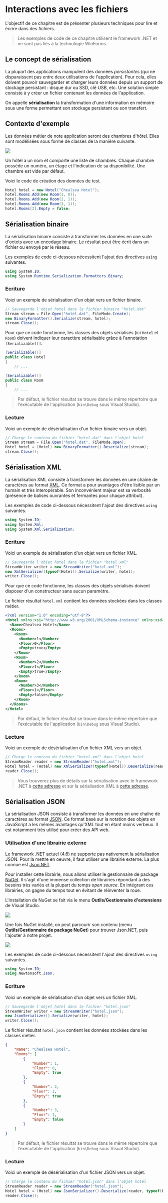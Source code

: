 # Interactions avec les fichiers

L'objectif de ce chapitre est de présenter plusieurs techniques pour lire et écrire dans des fichiers.

> Les exemples de code de ce chapitre utilisent le framework .NET et ne sont pas liés à la technologie WinForms.

## Le concept de sérialisation

La plupart des applications manipulent des données *persistantes* (qui ne disparaissent pas entre deux utilisations de l'application). Pour cela, elles doivent pouvoir sauvegarder et charger leurs données depuis un support de stockage persistant : disque dur ou SSD, clé USB, etc. Une solution simple consiste à y créer un fichier contenant les données de l'application.

On appelle **sérialisation** la transformation d'une information en mémoire sous une forme permettant son stockage persistant ou son transfert.

## Contexte d'exemple

Les données métier de note application seront des chambres d'hôtel. Elles sont modélisées sous forme de classes de la manière suivante.

![](../images/uml-hotel.jpg)

Un hôtel a un nom et comporte une liste de chambres. Chaque chambre possède un numéro, un étage et l'indication de sa disponibilité. Une chambre est vide par défaut.

Voici le code de création des données de test.

```csharp
Hotel hotel = new Hotel("Chealsea Hotel");
hotel.Rooms.Add(new Room(1, 0));
hotel.Rooms.Add(new Room(2, 1));
hotel.Rooms.Add(new Room(3, 1));
hotel.Rooms[2].Empty = false;
```

## Sérialisation binaire

La sérialisation binaire consiste à transformer les données en une suite d'octets avec un encodage binaire. Le résultat peut être écrit dans un fichier ou envoyé par le réseau.

Les exemples de code ci-dessous nécessitent l'ajout des directives `using` suivantes.

```csharp
using System.IO;
using System.Runtime.Serialization.Formatters.Binary;
```

### Ecriture

Voici un exemple de sérialisation d'un objet vers un fichier binaire.

```csharp
// Sauvegarde l'objet hotel dans le fichier binaire "hotel.dat"
Stream stream = File.Open("hotel.dat", FileMode.Create);
new BinaryFormatter().Serialize(stream, hotel);
stream.Close();
```

Pour que ce code fonctionne, les classes des objets sérialisés (ici `Hotel` et `Room`) doivent indiquer leur caractère sérialisable grâce à l'annotation `[Serializable()]`.

```csharp
[Serializable()]
public class Hotel
{
    // ...
```

```csharp
[Serializable()]
public class Room
{
    // ...
```

> Par défaut, le fichier résultat se trouve dans le même répertoire que l'exécutable de l'application (`bin\Debug` sous Visual Studio).

### Lecture

Voici un exemple de désérialisation d'un fichier binaire vers un objet.

```csharp
// Charge le contenu du fichier "hotel.dat" dans l'objet hotel
Stream stream = File.Open("hotel.dat", FileMode.Open);
Hotel hotel = (Hotel) new BinaryFormatter().Deserialize(stream);
stream.Close();
```

## Sérialisation XML

La sérialisation XML consiste à transformer les données en une chaîne de caractères au format [XML](https://fr.wikipedia.org/wiki/Extensible_Markup_Language). Ce format a pour avantages d'être lisible par un humain et très interopérable. Son inconvénient majeur est sa verbosité (présence de balises ouvrantes et fermantes pour chaque attribut).

Les exemples de code ci-dessous nécessitent l'ajout des directives `using` suivantes.

```csharp
using System.IO;
using System.Xml;
using System.Xml.Serialization;
```

### Ecriture

Voici un exemple de sérialisation d'un objet vers un fichier XML.

```csharp
// Sauvegarde l'objet hotel dans le fichier "hotel.xml"
StreamWriter writer = new StreamWriter("hotel.xml");
new XmlSerializer(typeof(Hotel)).Serialize(writer, hotel);
writer.Close();
```

Pour que ce code fonctionne, les classes des objets sérialisés doivent disposer d'un constructeur sans aucun paramètre.

Le fichier résultat `hotel.xml` contient les données stockées dans les classes métier.

```xml
<?xml version="1.0" encoding="utf-8"?>
<Hotel xmlns:xsi="http://www.w3.org/2001/XMLSchema-instance" xmlns:xsd="http://www.w3.org/2001/XMLSchema">
  <Name>Chealsea Hotel</Name>
  <Rooms>
    <Room>
      <Number>1</Number>
      <Floor>0</Floor>
      <Empty>true</Empty>
    </Room>
    <Room>
      <Number>2</Number>
      <Floor>1</Floor>
      <Empty>true</Empty>
    </Room>
    <Room>
      <Number>3</Number>
      <Floor>1</Floor>
      <Empty>false</Empty>
    </Room>
  </Rooms>
</Hotel>
```

> Par défaut, le fichier résultat se trouve dans le même répertoire que l'exécutable de l'application (`bin\Debug` sous Visual Studio).

### Lecture

Voici un exemple de désérialisation d'un fichier XML vers un objet.

```csharp
// Charge le contenu du fichier "hotel.xml" dans l'objet hotel
StreamReader reader = new StreamReader("hotel.xml");
Hotel hotel = (Hotel) new XmlSerializer(typeof(Hotel)).Deserialize(reader);
reader.Close();
```

> Vous trouverez plus de détails sur la sérialisation avec le framework .NET à [cette adresse](https://msdn.microsoft.com/fr-fr/library/ms233843.aspx) et sur la sérialisation XML à [cette adresse](http://tlevesque.developpez.com/dotnet/xml-serialization/).

## Sérialisation JSON

La sérialisation JSON consiste à transformer les données en une chaîne de caractères au format [JSON](https://fr.wikipedia.org/wiki/JavaScript_Object_Notation). Ce format basé sur la notation des objets en JavaScript a les mêmes avantages qu'XML tout en étant moins verbeux. Il est notamment très utilisé pour créer des API web.

### Utilisation d'une librairie externe

Le framework .NET actuel (4.6) ne supporte pas nativement la sérialisation JSON. Pour la mettre en oeuvre, il faut utiliser une librairie externe. La plus connue est [Json.NET](http://www.newtonsoft.com/json).

Pour installer cette librairie, nous allons utiliser le gestionnaire de package [NuGet](https://www.nuget.org/). Il s'agit d'une immense collection de librairies répondant à des besoins très variés et la plupart du temps *open source*. En intégrant ces librairies, on gagne du temps tout en évitant de réinventer la roue.

L'installation de NuGet se fait via le menu **Outils/Gestionnaire d'extensions** de Visual Studio.

![](../images/nuget.jpg)

Une fois NuGet installé, on peut parcourir son contenu (menu **Outils/Gestionnaire de package NuGet**) pour trouver Json.NET, puis l'ajouter à notre projet.

![](../images/nuget-jsonnet.jpg)

Les exemples de code ci-dessous nécessitent l'ajout des directives `using` suivantes.

```csharp
using System.IO;
using Newtonsoft.Json;
```

### Ecriture

Voici un exemple de sérialisation d'un objet vers un fichier XML.

```csharp
// Sauvegarde l'objet hotel dans le fichier "hotel.json"
StreamWriter writer = new StreamWriter("hotel.json");
new JsonSerializer().Serialize(writer, hotel);
writer.Close();
```

Le fichier résultat `hotel.json` contient les données stockées dans les classes métier.

```json
{
    "Name": "Chealsea Hotel",
    "Rooms": [
        {
            "Number": 1,
            "Floor": 0,
            "Empty": true
        },
        {
            "Number": 2,
            "Floor": 1,
            "Empty": true
        },
        {
            "Number": 3,
            "Floor": 1,
            "Empty": false
        }
    ]
}
```

> Par défaut, le fichier résultat se trouve dans le même répertoire que l'exécutable de l'application (`bin\Debug` sous Visual Studio).

### Lecture

Voici un exemple de désérialisation d'un fichier JSON vers un objet.

```csharp
// Charge le contenu du fichier "hotel.json" dans l'objet hotel
StreamReader reader = new StreamReader("hotel.json");
Hotel hotel = (Hotel) new JsonSerializer().Deserialize(reader, typeof(Hotel));
reader.Close();
```
